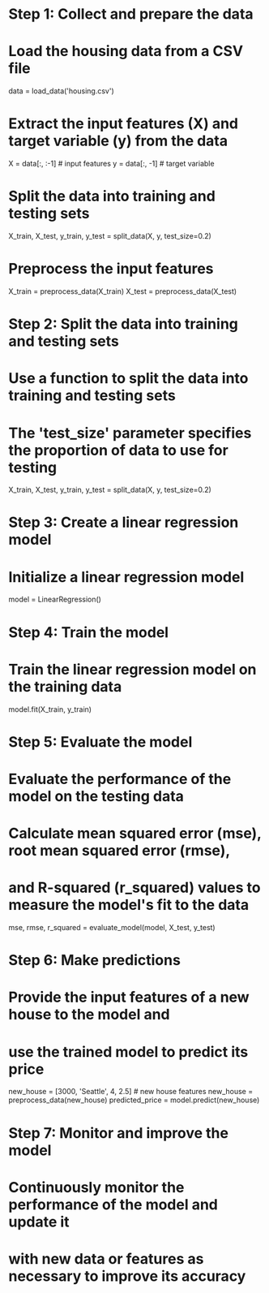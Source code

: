 # Step 1: Collect and prepare the data

# Load the housing data from a CSV file
data = load_data('housing.csv')

# Extract the input features (X) and target variable (y) from the data
X = data[:, :-1]  # input features
y = data[:, -1]   # target variable

# Split the data into training and testing sets
X_train, X_test, y_train, y_test = split_data(X, y, test_size=0.2)

# Preprocess the input features
X_train = preprocess_data(X_train)
X_test = preprocess_data(X_test)


# Step 2: Split the data into training and testing sets

# Use a function to split the data into training and testing sets
# The 'test_size' parameter specifies the proportion of data to use for testing
X_train, X_test, y_train, y_test = split_data(X, y, test_size=0.2)


# Step 3: Create a linear regression model

# Initialize a linear regression model
model = LinearRegression()


# Step 4: Train the model

# Train the linear regression model on the training data
model.fit(X_train, y_train)


# Step 5: Evaluate the model

# Evaluate the performance of the model on the testing data
# Calculate mean squared error (mse), root mean squared error (rmse),
# and R-squared (r_squared) values to measure the model's fit to the data
mse, rmse, r_squared = evaluate_model(model, X_test, y_test)


# Step 6: Make predictions

# Provide the input features of a new house to the model and
# use the trained model to predict its price
new_house = [3000, 'Seattle', 4, 2.5]  # new house features
new_house = preprocess_data(new_house)
predicted_price = model.predict(new_house)


# Step 7: Monitor and improve the model

# Continuously monitor the performance of the model and update it
# with new data or features as necessary to improve its accuracy
